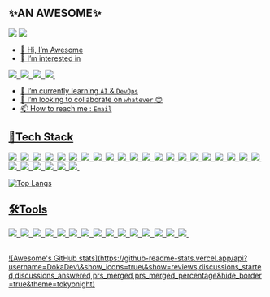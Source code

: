 <div align="left">

## ✨**AN AWESOME**✨
<img src="https://img.shields.io/badge/awesome__devnet@outlook.com-3DDC84?label=E-MAIL&style=flat-square&logo=Microsoft%20Outlook&logoColor=WHITE&color=0078D4"/>&nbsp;<a href="https://awslab.tistory.com" target="_blank"><img src="https://img.shields.io/badge/https://awslab.tistory.com-3DDC84?label=BLOG&style=flat-square&logo=Tistory&logoColor=WHITE&color=8D6748"/>

* 👋 Hi, I’m Awesome
* 👀 I’m interested in

<img src="https://img.shields.io/badge/eat();-3DDC84?style=for-the-badge&color=21C25E"/>&nbsp;
<img src="https://img.shields.io/badge/sleep();-3DDC84?style=for-the-badge&color=1A4CA1"/>&nbsp;
<img src="https://img.shields.io/badge/code();-3DDC84?style=for-the-badge&color=FFCD11"/>&nbsp;
<img src="https://img.shields.io/badge/repeat();-3DDC84?style=for-the-badge&color=FF4F8B"/>&nbsp;

* 🌱 I’m currently learning `AI` & `DevOps`
* 💞️ I’m looking to collaborate on `whatever` 😊
* 📫 How to reach me : `Email`

## 📱Tech Stack

<img src="https://img.shields.io/badge/X86__64_Assembly-3DDC84?style=flat-square&logo=Intel&logoColor=FFFFFF&color=0071C5"/>&nbsp;
<img src="https://img.shields.io/badge/GCC-3DDC84?label=GNU&style=flat-square&logo=GNU&logoColor=FFFFFF&color=A42E2B"/>&nbsp;
<img src="https://img.shields.io/badge/G++-3DDC84?label=GNU&style=flat-square&logo=GNU&logoColor=FFFFFF&color=A42E2B"/>&nbsp;
<img src="https://img.shields.io/badge/BASH-3DDC84?style=flat-square&logo=GNU%20BASH&logoColor=FFFFFF&color=343434"/>&nbsp;
<img src="https://img.shields.io/badge/MSVC-3DDC84?style=flat-square&logo=C&logoColor=FFFFFF&color=0B556A"/>&nbsp;
<img src="https://img.shields.io/badge/C%23-3DDC84?style=flat-square&logo=C%23&logoColor=FFFFFF&color=239120"/>&nbsp;
<img src="https://img.shields.io/badge/Java-3DDC84?style=flat-square&logo=OpenJDK&logoColor=FFFFFF&color=F80000"/>&nbsp;
<img src="https://img.shields.io/badge/JavaScript-3DDC84?style=flat-square&logo=JavaScript&logoColor=232323&color=F7DF1E"/>&nbsp;
<img src="https://img.shields.io/badge/jQuery-3DDC84?style=flat-square&logo=jQuery&logoColor=232323&logoColor=FFFFFF&color=0769AD"/>&nbsp;
<img src="https://img.shields.io/badge/OpenGL-3DDC84?style=flat-square&logo=OpenGL&logoColor=FFFFFF&color=5586A4"/>&nbsp;
<img src="https://img.shields.io/badge/HTML5-3DDC84?style=flat-square&logo=HTML5&logoColor=FFFFFF&color=E34F26"/>&nbsp;
<img src="https://img.shields.io/badge/CSS-3DDC84?style=flat-square&logo=CSS3&color=1572B6"/>&nbsp;
<img src="https://img.shields.io/badge/npm-3DDC84?style=flat-square&logo=npm&logoColor=FFFFFF&color=CB3837"/>&nbsp;
<img src="https://img.shields.io/badge/PHP-3DDC84?style=flat-square&logo=PHP&logoColor=FFFFFF&color=777BB4"/>&nbsp;
<img src="https://img.shields.io/badge/TypeScript-3DDC84?style=flat-square&logo=TypeScript&logoColor=FFFFFF&color=3178C6"/>&nbsp;
<img src="https://img.shields.io/badge/React-3DDC84?style=flat-square&logo=React&logoColor=FFFFFF&color=61DAFB"/>&nbsp;
<img src="https://img.shields.io/badge/Python-3DDC84?style=flat-square&logo=Python&logoColor=FFFFFF&color=3776AB"/>&nbsp;
<img src="https://img.shields.io/badge/Spring-3DDC84?style=flat-square&logo=Spring&logoColor=FFFFFF&color=6DB33F"/>&nbsp;
<img src="https://img.shields.io/badge/OpenCV-3DDC84?style=flat-square&logo=OpenCV&logoColor=FFFFFF&color=5C3EE8"/>&nbsp;
<img src="https://img.shields.io/badge/MongoDB-3DDC84?style=flat-square&logo=MongoDB&logoColor=FFFFFF&color=47A248"/>&nbsp;
<img src="https://img.shields.io/badge/MySQL-3DDC84?style=flat-square&logo=MySQL&logoColor=FFFFFF&color=4479A1"/>&nbsp;
<img src="https://img.shields.io/badge/Linux-3DDC84?style=flat-square&logo=Linux&logoColor=000000&color=FCC624"/>&nbsp;
<img src="https://img.shields.io/badge/Machintosh-3DDC84?style=flat-square&logo=macOS&logoColor=FFFFFF&color=000000"/>&nbsp;
<img src="https://img.shields.io/badge/MySQL-3DDC84?style=flat-square&logo=MySQL&logoColor=FFFFFF&color=4479A1"/>&nbsp;
<img src="https://img.shields.io/badge/MariaDB-3DDC84?style=flat-square&logo=mariadb&logoColor=FFFFFF&color=003545"/>&nbsp;
<img src="https://img.shields.io/badge/UML-3DDC84?style=flat-square&logo=UML&logoColor=000000&color=FABD14"/>&nbsp;
<img src="https://img.shields.io/badge/OpenAI-3DDC84?style=flat-square&logo=OpenAI&logoColor=FFFFFF&color=412991"/>&nbsp;

![Top Langs](https://github-readme-stats.vercel.app/api/top-langs/?username=DokaDev\&layout=compact&hide_border=true&theme=tokyonight)

 ## 🛠️Tools

<img src="https://img.shields.io/badge/Git-3DDC84?style=flat-square&logo=Git&logoColor=FFFFFF&color=F05032"/>&nbsp;
<img src="https://img.shields.io/badge/GitHub-3DDC84?style=flat-square&logo=GitHub&color=000000"/>&nbsp;
<img src="https://img.shields.io/badge/Visual_Studio-3DDC84?style=flat-square&logo=Visual%20Studio&logoColor=FFFFFF&color=5C2D91"/>&nbsp;
<img src="https://img.shields.io/badge/Visual_Studio_Code-3DDC84?style=flat-square&logo=Visual%20Studio%20Code&logoColor=FFFFFF&color=007ACC"/>&nbsp;
<img src="https://img.shields.io/badge/Eclipse-3DDC84?style=flat-square&logo=Eclipse%20IDE&logoColor=FFFFFF&color=2C2255"/>&nbsp;
<img src="https://img.shields.io/badge/IntelliJ-3DDC84?style=flat-square&logo=Intellij%20IDEA&logoColor=FFFFFF&color=000000"/>&nbsp;
<img src="https://img.shields.io/badge/ReSharper-3DDC84?style=flat-square&logo=ReSharper&logoColor=FFFFFF&color=000000"/>&nbsp;
<img src="https://img.shields.io/badge/Jupyter-3DDC84?style=flat-square&logo=Jupyter&logoColor=FFFFFF&color=F37626"/>&nbsp;
<img src="https://img.shields.io/badge/Slack-3DDC84?style=flat-square&logo=Slack&color=4A154B"/>&nbsp;
<img src="https://img.shields.io/badge/Quip-3DDC84?style=flat-square&logo=Quip&logoColor=FFFFFF&color=F27557"/>&nbsp;
<img src="https://img.shields.io/badge/Notion-3DDC84?style=flat-square&logo=Notion&color=000000"/>&nbsp;
<img src="https://img.shields.io/badge/Photoshop-3DDC84?style=flat-square&logo=Adobe%20Photoshop&logoColor=FFFFFF&color=31A8FF"/>&nbsp;
<img src="https://img.shields.io/badge/After_Effects-3DDC84?style=flat-square&logo=Adobe%20After%20Effects&logoColor=FFFFFF&color=9999FF"/>&nbsp;
<img src="https://img.shields.io/badge/Premiere_Pro-3DDC84?style=flat-square&logo=Adobe%20Premiere%20Pro&logoColor=FFFFFF&color=9999FF"/>&nbsp;
<img src="https://img.shields.io/badge/Cinema4D-3DDC84?style=flat-square&logo=Cinema%204D&logoColor=FFFFFF&color=011A6A"/>&nbsp;

<br>
![Awesome's GitHub stats](https://github-readme-stats.vercel.app/api?username=DokaDev\&show_icons=true\&show=reviews,discussions_started,discussions_answered,prs_merged,prs_merged_percentage&hide_border=true&theme=tokyonight)
 
</div>
